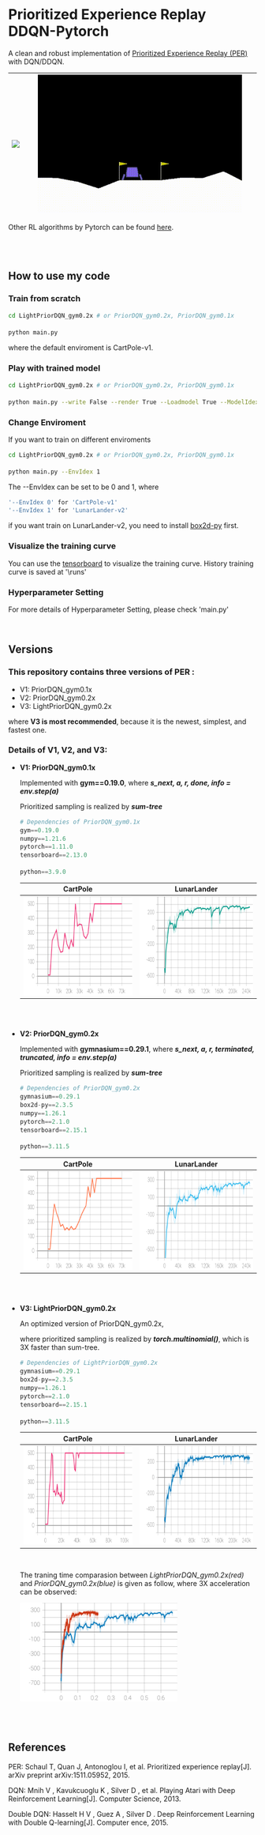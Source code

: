 # Prioritized Experience Replay DDQN-Pytorch

A clean and robust implementation of [Prioritized Experience Replay (PER)](https://arxiv.org/abs/1511.05952) with DQN/DDQN. 

<img src="https://github.com/XinJingHao/DQN-DDQN-Pytorch/blob/main/IMGs/Render_CVP1.gif" width="90%" height="auto">  | <img src="https://github.com/XinJingHao/DQN-DDQN-Pytorch/blob/main/IMGs/Render%20of%20DDQN.gif" width="90%" height="auto">
:-----------------------:|:-----------------------:|

Other RL algorithms by Pytorch can be found [here](https://github.com/XinJingHao/RL-Algorithms-by-Pytorch).


<br/>
<br/>

## How to use my code

### Train from scratch

```bash
cd LightPriorDQN_gym0.2x # or PriorDQN_gym0.2x, PriorDQN_gym0.1x

python main.py
```

where the default enviroment is CartPole-v1.  

### Play with trained model

```bash
cd LightPriorDQN_gym0.2x # or PriorDQN_gym0.2x, PriorDQN_gym0.1x

python main.py --write False --render True --Loadmodel True --ModelIdex 50
```

### Change Enviroment

If you want to train on different enviroments

```bash
cd LightPriorDQN_gym0.2x # or PriorDQN_gym0.2x, PriorDQN_gym0.1x

python main.py --EnvIdex 1
```

The --EnvIdex can be set to be 0 and 1, where   

```bash
'--EnvIdex 0' for 'CartPole-v1'  
'--EnvIdex 1' for 'LunarLander-v2'   
```

if you want train on LunarLander-v2, you need to install [box2d-py](https://gymnasium.farama.org/environments/box2d/) first.


### Visualize the training curve

You can use the [tensorboard](https://pytorch.org/docs/stable/tensorboard.html) to visualize the training curve. History training curve is saved at '\runs'

### Hyperparameter Setting

For more details of Hyperparameter Setting, please check 'main.py'

<br/>

## Versions
### This repository contains three versions of PER :
- V1: PriorDQN_gym0.1x
- V2: PriorDQN_gym0.2x
- V3: LightPriorDQN_gym0.2x

where **V3 is most recommended**, because it is the newest, simplest, and fastest one.

### Details of V1, V2, and V3:
+ **V1: PriorDQN_gym0.1x**

  Implemented with **gym==0.19.0**, where ***s_next, a, r, done, info = env.step(a)***

  Prioritized sampling is realized by ***sum-tree***

  ```python
  # Dependencies of PriorDQN_gym0.1x
  gym==0.19.0
  numpy==1.21.6
  pytorch==1.11.0
  tensorboard==2.13.0

  python==3.9.0
  ```

  |                           CartPole                           |                         LunarLander                          |
  | :----------------------------------------------------------: | :----------------------------------------------------------: |
  | <img src="https://github.com/XinJingHao/Prioritized-DQN-DDQN-Pytorch/blob/main/PriorDQN_gym0.1x/IMGs/CPV1.svg" width="320" height="200"> | <img src="https://github.com/XinJingHao/Prioritized-DQN-DDQN-Pytorch/blob/main/PriorDQN_gym0.1x/IMGs/LLDV2.svg" width="320" height="200"> |

<br/>
<br/>



+ **V2: PriorDQN_gym0.2x**

  Implemented with **gymnasium==0.29.1**, where ***s_next, a, r, terminated, truncated, info = env.step(a)***

  Prioritized sampling is realized by ***sum-tree***

  ```python
  # Dependencies of PriorDQN_gym0.2x
  gymnasium==0.29.1
  box2d-py==2.3.5
  numpy==1.26.1
  pytorch==2.1.0
  tensorboard==2.15.1

  python==3.11.5
  ```

  |                           CartPole                           |                         LunarLander                          |
  | :----------------------------------------------------------: | :----------------------------------------------------------: |
  | <img src="https://github.com/XinJingHao/Prioritized-DQN-DDQN-Pytorch/blob/main/PriorDQN_gym0.2x/IMGs/CPV1.svg" width="320" height="200"> | <img src="https://github.com/XinJingHao/Prioritized-DQN-DDQN-Pytorch/blob/main/PriorDQN_gym0.2x/IMGs/LLDV2.svg" width="320" height="200"> |

<br/>
<br/>



+ **V3: LightPriorDQN_gym0.2x**

  An optimized version of PriorDQN_gym0.2x,

  where prioritized sampling is realized by ***torch.multinomial()***, which is 3X faster than sum-tree.

  ```python
  # Dependencies of LightPriorDQN_gym0.2x
  gymnasium==0.29.1
  box2d-py==2.3.5
  numpy==1.26.1
  pytorch==2.1.0
  tensorboard==2.15.1

  python==3.11.5
  ```

  |                           CartPole                           |                         LunarLander                          |
  | :----------------------------------------------------------: | :----------------------------------------------------------: |
  | <img src="https://github.com/XinJingHao/Prioritized-DQN-DDQN-Pytorch/blob/main/LightPriorDQN_gym0.2x/IMGs/CPV1.svg" width="320" height="200"> | <img src="https://github.com/XinJingHao/Prioritized-DQN-DDQN-Pytorch/blob/main/LightPriorDQN_gym0.2x/IMGs/LLDV2.svg" width="320" height="200"> |
  
  <br/>
  
  The traning time comparasion between *LightPriorDQN_gym0.2x(red)* and *PriorDQN_gym0.2x(blue)* is given as follow, where 3X acceleration can be observed:
  
  <img src="https://github.com/XinJingHao/Prioritized-DQN-DDQN-Pytorch/blob/main/LightPriorDQN_gym0.2x/IMGs/time_comparing.svg" width="320" height="200">


<br/>
<br/>


## References

PER: Schaul T, Quan J, Antonoglou I, et al. Prioritized experience replay[J]. arXiv preprint arXiv:1511.05952, 2015.

DQN: Mnih V , Kavukcuoglu K , Silver D , et al. Playing Atari with Deep Reinforcement Learning[J]. Computer Science, 2013. 

Double DQN: Hasselt H V , Guez A , Silver D . Deep Reinforcement Learning with Double Q-learning[J]. Computer ence, 2015.

  
